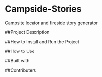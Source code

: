 # Campside-Stories
Campsite locator and fireside story generator

 ##Project Description
 
 
 ##How to Install and Run the Project
 
 
 ##How to Use 
 
 
 ##Built with
 
 
 ##Contributers
